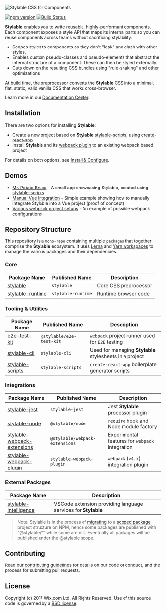![Stylable CSS for Components](./stylable.svg)

[![npm version](https://img.shields.io/npm/v/stylable.svg)](https://www.npmjs.com/package/stylable/)
[![Build Status](https://travis-ci.org/wix/stylable.svg?branch=master)](https://travis-ci.org/wix/stylable)

**Stylable** enables you to write reusable, highly-performant components. Each component exposes a style API that maps its internal parts so you can reuse components across teams without sacrificing stylability.

* Scopes styles to components so they don't "leak" and clash with other styles.
* Enables custom pseudo-classes and pseudo-elements that abstract the internal structure of a component. These can then be styled externally.
* Cuts down on the resulting CSS bundles using "rule-shaking" and other optimizations

At build time, the preprocessor converts the **Stylable** CSS into a minimal, flat, static, valid vanilla CSS that works cross-browser.

Learn more in our [Documentation Center](https://stylable.io/).

## Installation

There are two options for installing **Stylable**:

* Create a new project based on **Stylable** [stylable-scripts](./packages/stylable-scripts), using [create-react-app](https://github.com/facebook/create-react-app)
* Install **Stylable** and its [webpack plugin](./packages/stylable-webpack-plugin) to an existing webpack based project

For details on both options, see [Install & Configure](https://stylable.io/docs/getting-started/install-configure).

## Demos
* [Mr. Potato Bruce](https://github.com/wix/potato-bruce) - A small app showcasing Stylable, created using [stylable-scripts](./packages/stylable-scripts)
* [Manual Vue Integration](https://github.com/wix-playground/stylable-vue-example) - Simple example showing how to manually integrate Stylable into a Vue project (proof of concept)
* [Various webpack project setups](./packages/stylable-webpack-plugin/test/e2e/projects) - An example of possible webpack configurations

## Repository Structure
This repository is a `mono-repo` containing multiple `packages` that together comprise the **Stylable** ecosystem. It uses [Lerna](https://lernajs.io/) and [Yarn workspaces](https://yarnpkg.com/lang/en/docs/workspaces/) to manage the various packages and their dependencies.

### Core

|Package Name|Published Name|Description|
|------------|--------------|-----------|
|[stylable](./packages/stylable)|`stylable`|Core CSS preprocessor|
|[stylable-runtime](./packages/stylable-runtime)|`stylable-runtime`|Runtime browser code|

### Tooling & Utilities

|Package Name|Published Name|Description|
|------------|--------------|-----------|
|[e2e-test-kit](./packages/e2e-test-kit)|`@stylable/e2e-test-kit`|`webpack` project runner used for `E2E` testing |
|[stylable-cli](./packages/stylable-cli)|`stylable-cli`|Used for managing **Stylable** stylesheets in a project|
|[stylable-scripts](./packages/stylable-scripts)|`stylable-scripts`|`create-react-app` boilerplate generator scripts|

### Integrations

|Package Name|Published Name|Description|
|------------|--------------|-----------|
|[stylable-jest](./packages/stylable-jest)|`stylable-jest`|Jest **Stylable** processor plugin |
|[stylable-node](./packages/stylable-node)|`@stylable/node`|`require` hook and Node module factory |
|[stylable-webpack-extensions](./packages/stylable-webpack-extensions)|`@stylable/webpack-extensions`|Experimental features for `webpack` integration|
|[stylable-webpack-plugin](./packages/stylable-webpack-plugin)|`stylable-webpack-plugin`|`webpack` (`v4.x`) integration plugin|

### External Packages
|Package Name|Description|
|------------|-----------|
|[stylable-intelligence](https://github.com/wix/stylable-intelligence)|VSCode extension providing language services for **Stylable**

> Note: Stylable is in the process of [migrating](https://github.com/wix/stylable/issues/361) to a [scoped package](https://docs.npmjs.com/misc/scope) project structure on NPM, hence some packages are published with "@stylable/*" while some are not. Eventually all packages will be published under the @stylable scope.

## Contributing

Read our [contributing guidelines](./CONTRIBUTING.md) for details on our code of conduct, and the process for submitting pull requests.

## License

Copyright (c) 2017 Wix.com Ltd. All Rights Reserved. Use of this source code is governed by a [BSD license](./LICENSE).
